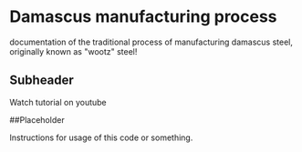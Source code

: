# Damascus manufacturing process
documentation of the traditional process of manufacturing damascus steel, originally known as "wootz" steel!

## Subheader


Watch tutorial on youtube

##Placeholder

Instructions for usage of this code or something.